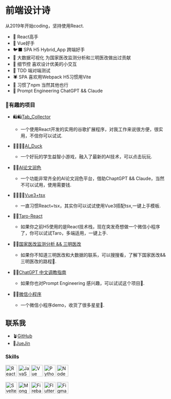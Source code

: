 # 前端设计诗
从2019年开始coding，坚持使用React.
* 🫏  React高手
* 🐐  Vue好手
* 🐦‍⬛  SPA H5 Hybrid_App 跨端好手
* 🐝 大数据可视化 为国家医改监测分析和三明医改做出过贡献
* 🦥  细节控 喜欢设计优美的小交互
* 🦂 TDD 端对端测试 
* 🕷️ SPA 喜欢用Webpack H5习惯用Vite
* 🪸 习惯了npm 当然其他也行
* 🫎 Prompt Engineering ChatGPT && Claude
  
 

### 🐣有趣的项目
* 🛍️🛍️[Tab_Collector](https://github.com/Superljf/Tab_Collector)
   - 一个使用React开发的实用的谷歌扩展程序，对我工作来说很方便，很实用，不信你可以试试.

 * 🦆🦆🦆🦆[AI_Duck](https://m.techlent.com/cn/AIContest)
   - 一个好玩的学生益智小游戏，融入了最新的AI技术，可以点击玩玩.
  
 * 🦅🦅[AI论文润色]()
   - 一个功能非常齐全的AI论文润色平台，借助ChaptGPT && Claude，当然不可以试用，使用需要钱.

 * 🐦‍🔥🐦‍🔥[Vue3+tsx](https://github.com/Superljf/Vue3-tsx-Template)
   - 一直习惯React+tsx，其实你可以试试使用Vue3搭配tsx,一键上手模板.

 * 🦚🦚[Taro-React](https://github.com/Superljf/Taro-React-template)
   - 如果你之前H5使用的是React技术栈，现在突发奇想做一个微信小程序了，你可以试试Taro，多端适用，一键上手.

 * 🦫🦫[国家医改监测分析 && 三明医改]()
   - 如果你不知道三明医改和大数据的联系，可以搜搜看，了解下国家医改&&三明医改的路程🐾.
  
 * 🌵🌵[ChatGPT 中文调教指南](https://github.com/PlexPt/awesome-chatgpt-prompts-zh)
   - 如果你也对Prompt Engineering 感兴趣，可以试试这个项目🪹.
     
 * 🦉🦉[微信小程序](https://github.com/Superljf/Wx-snacksShop)
   - 一个微信小程序demo，收货了很多星星💖.

## 联系我
- 🪴[GitHub](https://github.com/Superljf)
- 🌴[JueJin](https://juejin.cn/user/1697301685866078)
  
  
   


 

### Skills
<p align="left">
  <a href="https://reactjs.org/" target="_blank" rel="noreferrer"><img src="https://raw.githubusercontent.com/danielcranney/readme-generator/main/public/icons/skills/react-colored.svg" width="36" height="36" alt="React" /></a>
<a href="https://developer.mozilla.org/en-US/docs/Web/JavaScript" target="_blank" rel="noreferrer"><img src="https://raw.githubusercontent.com/danielcranney/readme-generator/main/public/icons/skills/javascript-colored.svg" width="36" height="36" alt="JavaScript" /></a>
<a href="https://vuejs.org/" target="_blank" rel="noreferrer"><img src="https://raw.githubusercontent.com/danielcranney/readme-generator/main/public/icons/skills/vuejs-colored.svg" width="36" height="36" alt="Vue" /></a>
<a href="https://www.python.org/" target="_blank" rel="noreferrer"><img src="https://raw.githubusercontent.com/danielcranney/readme-generator/main/public/icons/skills/python-colored.svg" width="36" height="36" alt="Python" /></a>
<a href="https://nodejs.org/en/" target="_blank" rel="noreferrer"><img src="https://raw.githubusercontent.com/danielcranney/readme-generator/main/public/icons/skills/nodejs-colored.svg" width="36" height="36" alt="NodeJS" /></a>

<a href="https://svelte.dev/" target="_blank" rel="noreferrer"><img src="https://raw.githubusercontent.com/danielcranney/readme-generator/main/public/icons/skills/svelte-colored.svg" width="36" height="36" alt="Svelte" /></a>
<a href="https://www.mongodb.com/" target="_blank" rel="noreferrer"><img src="https://raw.githubusercontent.com/danielcranney/readme-generator/main/public/icons/skills/mongodb-colored.svg" width="36" height="36" alt="MongoDB" /></a>
<a href="https://firebase.google.com/" target="_blank" rel="noreferrer"><img src="https://raw.githubusercontent.com/danielcranney/readme-generator/main/public/icons/skills/firebase-colored.svg" width="36" height="36" alt="Firebase" /></a>
<a href="https://flutter.dev/" target="_blank" rel="noreferrer"><img src="https://raw.githubusercontent.com/danielcranney/readme-generator/main/public/icons/skills/flutter-colored.svg" width="36" height="36" alt="Flutter" /></a>
<a href="https://www.figma.com/" target="_blank" rel="noreferrer"><img src="https://raw.githubusercontent.com/danielcranney/readme-generator/main/public/icons/skills/figma-colored.svg" width="36" height="36" alt="Figma" /></a>
</p>

